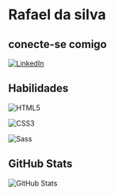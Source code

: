    # Rafael da silva

   ## conecte-se comigo 
   [![LinkedIn](https://img.shields.io/badge/LinkedIn-000?style=for-the-badge&logo=linkedin&logoColor=0E76A8)](https://www.linkedin.com/in/rafael-silva-80986516a/)

   ## Habilidades 
   ![HTML5](https://img.shields.io/badge/HTML5-000?style=for-the-badge&logo=html5)

   ![CSS3](https://img.shields.io/badge/CSS3-000?style=for-the-badge&logo=css3&logoColor=264CE4)

   ![Sass](https://img.shields.io/badge/Sass-000?style=for-the-badge&logo=sass)

   ## GitHub Stats
   ![GitHub Stats](https://github-readme-stats.vercel.app/api?username=rafaelsilvag3&theme=transparent&bg_color=000&border_color=30A3DC&show_icons=true&icon_color=30A3DC&title_color=E94D5F&text_color=FFF)
   
   